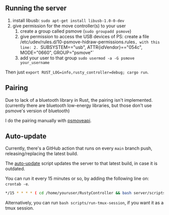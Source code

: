 ## Running the server

1. install libusb: `sudo apt-get install libusb-1.0-0-dev`
2. give permission for the move controller(s) to your user
   1. create a group called psmove (`sudo groupadd psmove`)
   2. give permission to access the USB devices of PS: create a file
      /etc/udev/rules.d/10-psmove-hidraw-permissions.rules`, with this line:
      2. `SUBSYSTEM=="usb", ATTR{idVendor}=="054c", MODE="0660", GROUP="psmove"`
   3. add your user to that group `sudo usermod -a -G psmove your_username`

Then just `export RUST_LOG=info,rusty_controller=debug; cargo run`.

## Pairing

Due to lack of a bluetooth library in Rust, the pairing isn't implemented. (currently there are bluetooth low-energy
libraries, but those don't use psmove's version of bluetooth)

I do the pairing manually with [psmoveapi](https://github.com/thp/psmoveapi/releases).

## Auto-update

Currently, there's a GitHub action that runs on every `main` branch push, releasing/replacing the latest build.

The [auto-update](scripts/auto-update.sh) script updates the server to that latest build, in case it is outdated.

You can run it every 15 minutes or so, by adding the following line on: `crontab -e`.

```bash
*/15 * * * * ( cd /home/youruser/RustyController && bash server/scripts/auto-update.sh && rusty_controller )
```

Alternatively, you can run `bash scripts/run-tmux-session`, if you want it as a tmux session.
